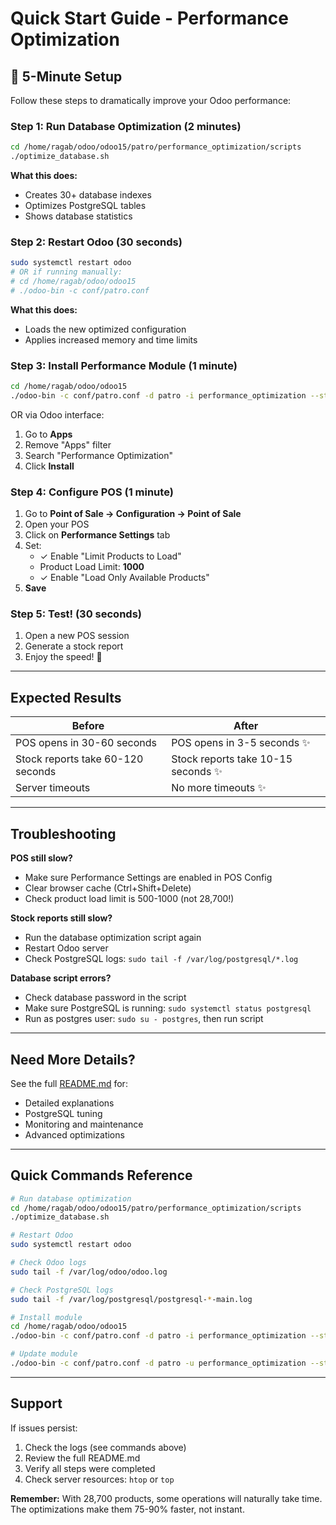 # Quick Start Guide - Performance Optimization

## 🚀 5-Minute Setup

Follow these steps to dramatically improve your Odoo performance:

### Step 1: Run Database Optimization (2 minutes)

```bash
cd /home/ragab/odoo/odoo15/patro/performance_optimization/scripts
./optimize_database.sh
```

**What this does:**
- Creates 30+ database indexes
- Optimizes PostgreSQL tables
- Shows database statistics

### Step 2: Restart Odoo (30 seconds)

```bash
sudo systemctl restart odoo
# OR if running manually:
# cd /home/ragab/odoo/odoo15
# ./odoo-bin -c conf/patro.conf
```

**What this does:**
- Loads the new optimized configuration
- Applies increased memory and time limits

### Step 3: Install Performance Module (1 minute)

```bash
cd /home/ragab/odoo/odoo15
./odoo-bin -c conf/patro.conf -d patro -i performance_optimization --stop-after-init
```

OR via Odoo interface:
1. Go to **Apps**
2. Remove "Apps" filter
3. Search "Performance Optimization"
4. Click **Install**

### Step 4: Configure POS (1 minute)

1. Go to **Point of Sale → Configuration → Point of Sale**
2. Open your POS
3. Click on **Performance Settings** tab
4. Set:
   - ✓ Enable "Limit Products to Load"
   - Product Load Limit: **1000**
   - ✓ Enable "Load Only Available Products"
5. **Save**

### Step 5: Test! (30 seconds)

1. Open a new POS session
2. Generate a stock report
3. Enjoy the speed! 🎉

---

## Expected Results

| Before | After |
|--------|-------|
| POS opens in 30-60 seconds | POS opens in 3-5 seconds ✨ |
| Stock reports take 60-120 seconds | Stock reports take 10-15 seconds ✨ |
| Server timeouts | No more timeouts ✨ |

---

## Troubleshooting

**POS still slow?**
- Make sure Performance Settings are enabled in POS Config
- Clear browser cache (Ctrl+Shift+Delete)
- Check product load limit is 500-1000 (not 28,700!)

**Stock reports still slow?**
- Run the database optimization script again
- Restart Odoo server
- Check PostgreSQL logs: `sudo tail -f /var/log/postgresql/*.log`

**Database script errors?**
- Check database password in the script
- Make sure PostgreSQL is running: `sudo systemctl status postgresql`
- Run as postgres user: `sudo su - postgres`, then run script

---

## Need More Details?

See the full [README.md](README.md) for:
- Detailed explanations
- PostgreSQL tuning
- Monitoring and maintenance
- Advanced optimizations

---

## Quick Commands Reference

```bash
# Run database optimization
cd /home/ragab/odoo/odoo15/patro/performance_optimization/scripts
./optimize_database.sh

# Restart Odoo
sudo systemctl restart odoo

# Check Odoo logs
sudo tail -f /var/log/odoo/odoo.log

# Check PostgreSQL logs
sudo tail -f /var/log/postgresql/postgresql-*-main.log

# Install module
cd /home/ragab/odoo/odoo15
./odoo-bin -c conf/patro.conf -d patro -i performance_optimization --stop-after-init

# Update module
./odoo-bin -c conf/patro.conf -d patro -u performance_optimization --stop-after-init
```

---

## Support

If issues persist:
1. Check the logs (see commands above)
2. Review the full README.md
3. Verify all steps were completed
4. Check server resources: `htop` or `top`

**Remember:** With 28,700 products, some operations will naturally take time. The optimizations make them 75-90% faster, not instant.

